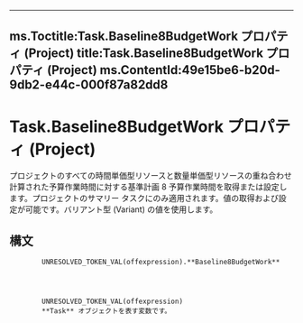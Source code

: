

---
ms.Toctitle:Task.Baseline8BudgetWork プロパティ (Project)
title:Task.Baseline8BudgetWork プロパティ (Project)
ms.ContentId:49e15be6-b20d-9db2-e44c-000f87a82dd8
---
# Task.Baseline8BudgetWork プロパティ (Project)




プロジェクトのすべての時間単価型リソースと数量単価型リソースの重ね合わせ計算された予算作業時間に対する基準計画 8 予算作業時間を取得または設定します。プロジェクトのサマリー タスクにのみ適用されます。値の取得および設定が可能です。バリアント型 (Variant) の値を使用します。

## 構文

            UNRESOLVED_TOKEN_VAL(offexpression).**Baseline8BudgetWork**




            UNRESOLVED_TOKEN_VAL(offexpression)
            **Task** オブジェクトを表す変数です。




